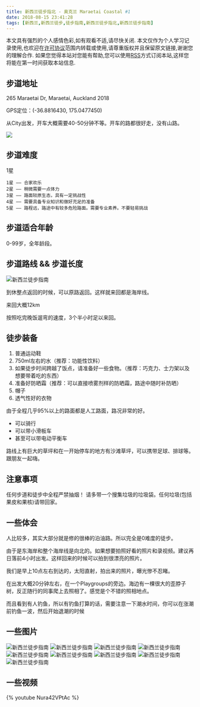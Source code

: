 ```yaml
---
title: 新西兰徒步指北 - 奥克兰 Maraetai Coastal #1
date: 2018-08-15 23:41:28
tags: [新西兰,新西兰徒步,徒步指南,新西兰徒步指北,新西兰徒步指南]
---
```



本文具有强烈的个人感情色彩,如有观看不适,请尽快关闭. 本文仅作为个人学习记录使用,也欢迎在[许可协议](http://creativecommons.org/licenses/by-nc/4.0/deed.zh_TW)范围内转载或使用,请尊重版权并且保留原文链接,谢谢您的理解合作. 如果您觉得本站对您能有帮助,您可以使用[RSS](http://iiiyu.com/atom.xml)方式订阅本站,这样您将能在第一时间获取本站信息.


## 步道地址
265 Maraetai Dr, Maraetai, Auckland 2018

GPS定位：(-36.8816430, 175.0477450)

从City出发，开车大概需要40-50分钟不等。开车的路都很好走，没有山路。

<!--more-->

![](https://lh3.googleusercontent.com/-OOdZIrv6lmE/W3QXSuWQZlI/AAAAAAAAAUA/EOHG161MLfco3_fIp-Idmn8wIJk-AtKwgCHMYCw/I/15343347107886.jpg)

## 步道难度
1星

```
1星 —— 合家欢乐
2星 —— 稍微需要一点体力
3星 —— 路面较原生态，具有一定挑战性
4星 —— 需要具备专业知识和做好充足的准备
5星 —— 路程远，路途中有较多危险路面。需要专业素养。不要轻易挑战
```

## 步道适合年龄
0-99岁，全年龄段。

## 步道路线 && 步道长度

![新西兰徒步指南](https://lh3.googleusercontent.com/-p5vSGhhikuY/W3QbpiKtWLI/AAAAAAAAAUc/7nBooCSYaFYw_eUxHG6wqWB3mPwH_6oPgCHMYCw/I/15343358977070.jpg)

到休整点返回的时候，可以原路返回。这样就来回都是海岸线。

来回大概12km

按照吃完晚饭遛弯的速度，3个半小时足以来回。

## 徒步装备

1. 普通运动鞋
2. 750ml左右的水（推荐：功能性饮料）
3. 如果徒步时间跨越了饭点，请准备好一些食物。（推荐：巧克力、士力架以及想要带着吃的东西）
4. 准备好防晒霜（推荐：可以直接喷雾剂样的防晒霜，路途中随时补防晒）
5. 帽子
6. 透气性好的衣物

由于全程几乎95%以上的路面都是人工路面，路况非常的好。

* 可以骑行
* 可以带小滑板车
* 甚至可以带电动平衡车

路线上有巨大的草坪和在一开始停车的地方有沙滩草坪，可以携带足球、排球等。跟朋友一起嗨。

## 注意事项
任何步道和徒步中全程严禁抽烟！
请多带一个搜集垃圾的垃圾袋。任何垃圾(包括果皮和果核)请带回家。

## 一些体会

人比较多，其实大部分就是修的很棒的泊油路。所以完全是0难度的徒步。

由于是东海岸和整个海岸线是向北的。如果想要拍照好看的照片和录视频。建议再日落前4小时出发。这样回来的时候可以拍到很漂亮的照片。

我们是早上10点左右到达的，太阳直射，拍出来的照片，曝光惨不忍睹。

在出发大概20分钟左右，在一个Playgroups的旁边。海边有一棵很大的歪脖子树，反正随行的同事爬上去照相了。感觉是个不错的照相地点。

而且看到有人钓鱼，所以有钓鱼打算的话，需要注意一下潮水时间，你可以在涨潮前钓鱼一波，然后开始退潮的时候

## 一些图片

![新西兰徒步指南](https://lh3.googleusercontent.com/-TfUYC1ClcBo/W3QiyBzcZwI/AAAAAAAAAU0/JevFbrq2m18p1CgFg5fnpnaLuXZwZ93xwCHMYCw/I/1571534337463_.pic_hd.jpg)
![新西兰徒步指南](https://lh3.googleusercontent.com/-Ix_h-darM3E/W3Qi1pyzaKI/AAAAAAAAAU4/z1scenKplFc9pt9TQ3SKuRkyPa6_YaLGACHMYCw/I/IMG_3182.jpg)
![新西兰徒步指南](https://lh3.googleusercontent.com/-IhE0Er9liTE/W3Qi6Y0MeyI/AAAAAAAAAU8/jtlf-3MOn-kpy_st5xS9amfhtFKpjQJpACHMYCw/I/IMG_3187.jpg)
![新西兰徒步指南](https://lh3.googleusercontent.com/-nhFrsprty50/W3Qi-VV1l1I/AAAAAAAAAVA/7zZrWssFjBcXLzKsWxee75dAIOHkhev_wCHMYCw/I/IMG_3254.jpg)
![新西兰徒步指南](https://lh3.googleusercontent.com/-DGoaBFSsIQ4/W3QjDk_P7LI/AAAAAAAAAVI/4g98cnKH1zY7hPImW_4eg-Efxqlw50MRwCHMYCw/I/IMG_3190.jpg)
![新西兰徒步指南](https://lh3.googleusercontent.com/-iu57LHMH6cM/W3QjJ717ffI/AAAAAAAAAVQ/A2djS13m_GIZPGLKne51w2qspujV8ImlACHMYCw/I/IMG_3193.jpg)
![新西兰徒步指南](https://lh3.googleusercontent.com/-D7iJGIsd8cE/W3QjP1Z5dZI/AAAAAAAAAVY/uJ7geTiOb-0h_2qEmjSiOHJhbid5s-X-ACHMYCw/I/IMG_3196.jpg)
![新西兰徒步指南](https://lh3.googleusercontent.com/-mG5aUngxlxU/W3QjXAHyWzI/AAAAAAAAAVg/-gczllb1B0whfpMYihZezsq5nPPUDhsJgCHMYCw/I/IMG_3219.jpg)
![新西兰徒步指南](https://lh3.googleusercontent.com/-_H4M23Fvi6k/W3QjdeTI5FI/AAAAAAAAAVo/ccefq9CK3gQJnlrCzrm0kaZV39KueC_UwCHMYCw/I/IMG_3226.jpg)



## 一些视频

{% youtube Nura42VPtAc %}

